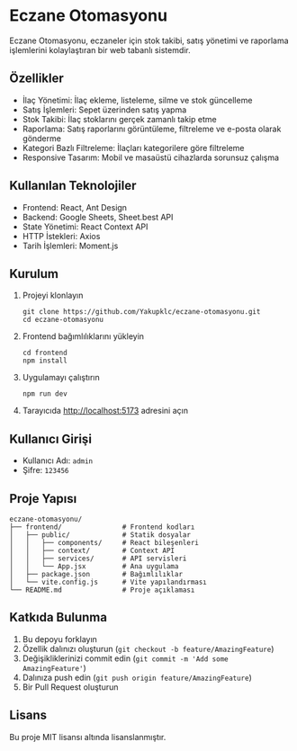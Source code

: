 # Eczane Otomasyonu

Eczane Otomasyonu, eczaneler için stok takibi, satış yönetimi ve raporlama işlemlerini kolaylaştıran bir web tabanlı sistemdir.

## Özellikler

- İlaç Yönetimi: İlaç ekleme, listeleme, silme ve stok güncelleme
- Satış İşlemleri: Sepet üzerinden satış yapma
- Stok Takibi: İlaç stoklarını gerçek zamanlı takip etme
- Raporlama: Satış raporlarını görüntüleme, filtreleme ve e-posta olarak gönderme
- Kategori Bazlı Filtreleme: İlaçları kategorilere göre filtreleme
- Responsive Tasarım: Mobil ve masaüstü cihazlarda sorunsuz çalışma

## Kullanılan Teknolojiler

- Frontend: React, Ant Design
- Backend: Google Sheets, Sheet.best API
- State Yönetimi: React Context API
- HTTP İstekleri: Axios
- Tarih İşlemleri: Moment.js

## Kurulum

1. Projeyi klonlayın
   ```
   git clone https://github.com/Yakupklc/eczane-otomasyonu.git
   cd eczane-otomasyonu
   ```

2. Frontend bağımlılıklarını yükleyin
   ```
   cd frontend
   npm install
   ```

3. Uygulamayı çalıştırın
   ```
   npm run dev
   ```

4. Tarayıcıda [http://localhost:5173](http://localhost:5173) adresini açın

## Kullanıcı Girişi

- Kullanıcı Adı: `admin`
- Şifre: `123456`

## Proje Yapısı

```
eczane-otomasyonu/
├── frontend/               # Frontend kodları
│   ├── public/             # Statik dosyalar
│   │   ├── components/     # React bileşenleri
│   │   ├── context/        # Context API
│   │   ├── services/       # API servisleri
│   │   └── App.jsx         # Ana uygulama
│   ├── package.json        # Bağımlılıklar
│   └── vite.config.js      # Vite yapılandırması
└── README.md               # Proje açıklaması
```

## Katkıda Bulunma

1. Bu depoyu forklayın
2. Özellik dalınızı oluşturun (`git checkout -b feature/AmazingFeature`)
3. Değişikliklerinizi commit edin (`git commit -m 'Add some AmazingFeature'`)
4. Dalınıza push edin (`git push origin feature/AmazingFeature`)
5. Bir Pull Request oluşturun

## Lisans

Bu proje MIT lisansı altında lisanslanmıştır. 